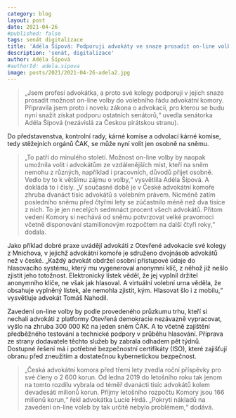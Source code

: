 ```yaml
---
category: blog
layout: post
date: 2021-04-26
#published: false
tags: senát digitalizace
title: 'Adéla Šípová: Podporuji advokáty ve snaze prosadit on-line volbu vedení České advokátní komory'
description: 'senát, digitalizace'
author: Adéla Šípová
#authorId: adela.sipova
image: posts/2021/2021-04-26-adela2.jpg
---
```


> „Jsem profesí advokátka, a proto své kolegy podporuji v jejich snaze prosadit možnost on-line volby do volebního řádu advokátní komory. Připravila jsem proto i novelu zákona o advokacii, pro kterou se budu nyní snažit získat podporu ostatních senátorů,“ uvedla senátorka Adéla Šípová (nezávislá za Českou pirátskou stranu).

Do představenstva, kontrolní rady, kárné komise a odvolací kárné komise, tedy stěžejních orgánů ČAK, se může nyní volit jen osobně na sněmu.

> „To patří do minulého století. Možnost on-line volby by naopak umožnila volit i advokátům ze vzdálenějších míst, kteří na sněm nemohu z různých, například i pracovních, důvodů přijet osobně. Vedlo by to k většímu zájmu o volby,“ vysvětlila Adéla Šípová. A dokládá to i čísly. „V současné době je v České advokátní komoře zhruba dvanáct tisíc advokátů s volebním právem. Nicméně zatím posledního sněmu před čtyřmi lety se zúčastnilo méně než dva tisíce z nich. To je jen necelých sedmnáct procent všech advokátů. Přitom vedení Komory si nechává od sněmu potvrzovat velké pravomoci včetně disponování stamilionovým rozpočtem na další čtyři roky,“ dodala.

Jako příklad dobré praxe uvádějí advokáti z Otevřené advokacie své kolegy z Mnichova, v jejichž advokátní komoře je sdruženo dvojnásob advokátů než v české. „Každý advokát obdržel osobní přístupové údaje do hlasovacího systému, který mu vygeneroval anonymní klíč, z něhož již nešlo zjistit jeho totožnost. Elektronický lístek věděl, že jej vyplnil držitel anonymního klíče, ne však jak hlasoval. A virtuální volební urna věděla, že obsahuje vyplněný lístek, ale nemohla zjistit, kým. Hlasovat šlo i z mobilu,“ vysvětluje advokát Tomáš Nahodil.

Zavedení on-line volby by podle provedeného průzkumu trhu, kteří si nechali advokáti z platformy Otevřená demokracie nezávazně vypracovat, vyšlo na zhruba 300 000 Kč na jeden sněm ČAK. A to včetně zajištění předběžného testování a technické podpory v průběhu hlasování. Příprava ze strany dodavatele těchto služeb by zabrala odhadem pět týdnů. Dostupné řešení má i potřebné bezpečnostní certifikáty (ISO), které zajišťují obranu před zneužitím a dostatečnou kybernetickou bezpečnost.

> „Česká advokátní komora před třemi lety zvedla roční příspěvky pro své členy o 2 600 korun. Od ledna 2019 do letošního roku tak jenom na tomto rozdílu vybrala od téměř dvanácti tisíc advokátů kolem devadesáti milionů korun. Příjmy letošního rozpočtu Komory jsou 166 milionů korun,“ řekl advokátka Lucie Hrdá. „Pokrytí nákladů na zavedení on-line voleb by tak určitě nebylo problémem,“ dodává.

